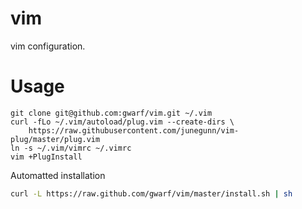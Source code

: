 vim
===

vim configuration.

Usage
=====
```
git clone git@github.com:gwarf/vim.git ~/.vim
curl -fLo ~/.vim/autoload/plug.vim --create-dirs \
    https://raw.githubusercontent.com/junegunn/vim-plug/master/plug.vim
ln -s ~/.vim/vimrc ~/.vimrc
vim +PlugInstall
```

Automatted installation

``` sh
curl -L https://raw.github.com/gwarf/vim/master/install.sh | sh
```
